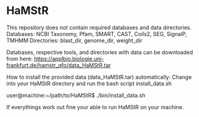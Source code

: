 # HaMStR
This repository does not contain required databases and data directories.
    Databases: NCBI Taxonomy, Pfam, SMART, CAST, Coils2, SEG, SignalP, TMHMM
    Directories: blast_dir, genome_dir, weight_dir
    
Databases, respective tools, and directories with data can be downloaded from here:
https://applbio.biologie.uni-frankfurt.de/hamstr_qfo/data_HaMStR.tar

How to install the provided data (data_HaMStR.tar) automatically: 
Change into your HaMStR directory and run the bash script install_data.sh

user@machine:~/path/to/HaMStR$ ./bin/install_data.sh

If everythings work out fine your able to run HaMStR on your machine.
